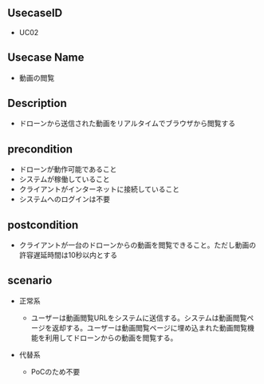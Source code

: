 ## UsecaseID
* UC02
## Usecase Name
* 動画の閲覧

## Description
* ドローンから送信された動画をリアルタイムでブラウザから閲覧する

## precondition
* ドローンが動作可能であること
* システムが稼働していること
* クライアントがインターネットに接続していること
* システムへのログインは不要


## postcondition
* クライアントが一台のドローンからの動画を閲覧できること。ただし動画の許容遅延時間は10秒以内とする

## scenario
- 正常系
    * ユーザーは動画閲覧URLをシステムに送信する。システムは動画閲覧ページを返却する。ユーザーは動画閲覧ページに埋め込まれた動画閲覧機能を利用してドローンからの動画を閲覧する。

- 代替系
    * PoCのため不要